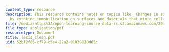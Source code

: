 ```yaml
---
content_type: resource
description: This resource contains notes on topics like  Changes in signaling achieved
  by cytokine immobilization on surfaces and Materials that mimic cell-cell contacts.
file: /media/https%3A/open-learning-course-data-rc.s3.amazonaws.com/20-462j-molecular-principles-of-biomaterials-spring-2006/52bf2f86cf79c5e422a201839818d65c_lec13_clean.pdf
file_type: application/pdf
resourcetype: Document
title: lec13_clean.pdf
uid: 52bf2f86-cf79-c5e4-22a2-01839818d65c
---
```

